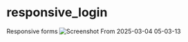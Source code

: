 # responsive_login
Responsive forms
![Screenshot From 2025-03-04 05-03-13](https://github.com/user-attachments/assets/3dfd83fb-19a3-48a0-981c-72f875de2dd2)
